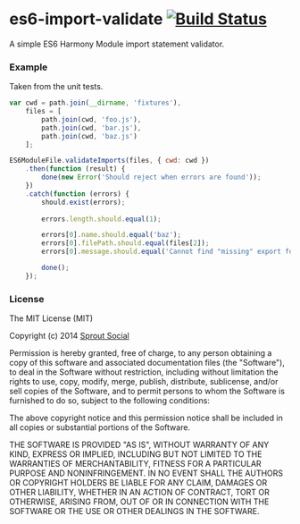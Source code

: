 es6-import-validate [![Build Status](https://travis-ci.org/sproutsocial/es6-import-validate.png?branch=master)](https://travis-ci.org/sproutsocial/es6-import-validate)
===================

A simple ES6 Harmony Module import statement validator.

### Example

Taken from the unit tests.

```javascript
var cwd = path.join(__dirname, 'fixtures'),
    files = [
        path.join(cwd, 'foo.js'),
        path.join(cwd, 'bar.js'),
        path.join(cwd, 'baz.js')
    ];

ES6ModuleFile.validateImports(files, { cwd: cwd })
    .then(function (result) {
        done(new Error('Should reject when errors are found'));
    })
    .catch(function (errors) {
        should.exist(errors);
        
        errors.length.should.equal(1);

        errors[0].name.should.equal('baz');
        errors[0].filePath.should.equal(files[2]);
        errors[0].message.should.equal('Cannot find "missing" export for "foo"');

        done();
    });
```

### License

The MIT License (MIT)

Copyright (c) 2014 [Sprout Social](http://sproutsocial.com)

Permission is hereby granted, free of charge, to any person obtaining a copy of
this software and associated documentation files (the "Software"), to deal in
the Software without restriction, including without limitation the rights to
use, copy, modify, merge, publish, distribute, sublicense, and/or sell copies of
the Software, and to permit persons to whom the Software is furnished to do so,
subject to the following conditions:

The above copyright notice and this permission notice shall be included in all
copies or substantial portions of the Software.

THE SOFTWARE IS PROVIDED "AS IS", WITHOUT WARRANTY OF ANY KIND, EXPRESS OR
IMPLIED, INCLUDING BUT NOT LIMITED TO THE WARRANTIES OF MERCHANTABILITY, FITNESS
FOR A PARTICULAR PURPOSE AND NONINFRINGEMENT. IN NO EVENT SHALL THE AUTHORS OR
COPYRIGHT HOLDERS BE LIABLE FOR ANY CLAIM, DAMAGES OR OTHER LIABILITY, WHETHER
IN AN ACTION OF CONTRACT, TORT OR OTHERWISE, ARISING FROM, OUT OF OR IN
CONNECTION WITH THE SOFTWARE OR THE USE OR OTHER DEALINGS IN THE SOFTWARE.
